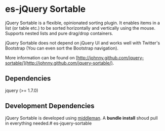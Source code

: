 # es-jQuery Sortable

jQuery Sortable is a flexible, opinionated sorting plugin.
It enables items in a list (or table etc.) to be sorted horizontally and vertically using the mouse.
Supports nested lists and pure drag/drop containers.

jQuery Sortable does not depend on jQuery UI and works well with Twitter's Bootstrap (You can even sort the Bootstrap navigation).

More information can be found on [http://johnny.github.com/jquery-sortable/](http://johnny.github.com/jquery-sortable/).

## Dependencies

jquery (>= 1.7.0)

## Development Dependencies

jQuery Sortable is developed using [middleman](http://middlemanapp.com/).
A **bundle install** shoud pull in everything needed.# es-jquery-sortable